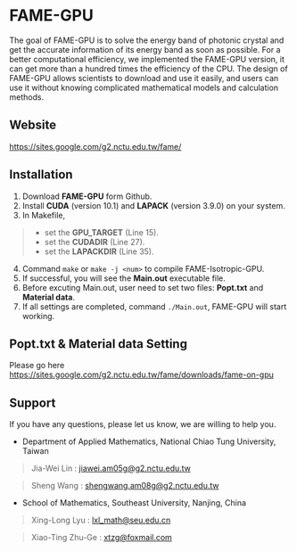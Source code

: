 # FAME-GPU #
The goal of FAME-GPU is to solve the energy band of photonic crystal and get the accurate information of its energy band as soon as possible. For a better computational efficiency, we implemented the FAME-GPU version, it can get more than a hundred times the efficiency of the CPU.  The design of FAME-GPU  allows scientists to download and use it easily, and users can use it without knowing complicated mathematical models and calculation methods.

## Website ##
https://sites.google.com/g2.nctu.edu.tw/fame/

## Installation ##
1. Download **FAME-GPU** form Github.
2. Install **CUDA** (version 10.1) and **LAPACK** (version 3.9.0) on your system.
3. In Makefile,
> + set the **GPU_TARGET** (Line 15).
> + set the **CUDADIR** (Line 27).
> + set the **LAPACKDIR** (Line 35).
4. Command `make` or `make -j <num>` to compile FAME-Isotropic-GPU. 
5. If successful, you will see the **Main.out** executable file.
6. Before excuting Main.out, user need to set two files: **Popt.txt** and **Material data**.
7. If all settings are completed, command `./Main.out`, FAME-GPU will start working.

## Popt.txt & Material data Setting ##
Please go here https://sites.google.com/g2.nctu.edu.tw/fame/downloads/fame-on-gpu

## Support ##
If you have any questions, please let us know, we are willing to help you.

* Department of Applied Mathematics, National Chiao Tung University, Taiwan
>Jia-Wei Lin : jiawei.am05g@g2.nctu.edu.tw

>Sheng Wang : shengwang.am08g@g2.nctu.edu.tw

* School of Mathematics, Southeast University, Nanjing, China
>Xing-Long Lyu : lxl_math@seu.edu.cn

>Xiao-Ting Zhu-Ge : xtzg@foxmail.com
